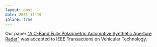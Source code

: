 ```yaml
---
layout: post
date: 2021-12-19
inline: true
---
```


Our paper ["A C-Band Fully Polarimetric Automotive Synthetic Aperture Radar"](https://ieeexplore.ieee.org/document/9662958) was accepted to IEEE Transactions on Vehicular Technology.
